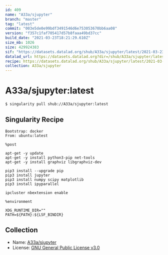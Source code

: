 ```yaml
---
id: 409
name: "A33a/sjupyter"
branch: "master"
tag: "latest"
commit: "003e5de0e99bdf3491546d6e753053670bb6aa08"
version: "f357c1faf705417d57b8faaa49bd37cc"
build_date: "2021-03-23T18:21:29.610Z"
size_mb: 1026
size: 429924383
sif: "https://datasets.datalad.org/shub/A33a/sjupyter/latest/2021-03-23-003e5de0-f357c1fa/f357c1faf705417d57b8faaa49bd37cc.simg"
datalad_url: https://datasets.datalad.org?dir=/shub/A33a/sjupyter/latest/2021-03-23-003e5de0-f357c1fa/
recipe: https://datasets.datalad.org/shub/A33a/sjupyter/latest/2021-03-23-003e5de0-f357c1fa/Singularity
collection: A33a/sjupyter
---
```


# A33a/sjupyter:latest

```bash
$ singularity pull shub://A33a/sjupyter:latest
```

## Singularity Recipe

```singularity
Bootstrap: docker
From: ubuntu:latest

%post

apt-get -y update
apt-get -y install python3-pip net-tools
apt-get -y install graphviz libgraphviz-dev

pip3 install --upgrade pip
pip3 install jupyter
pip3 install numpy scipy matplotlib
pip3 install ipyparallel

ipcluster nbextension enable

%environment

XDG_RUNTIME_DIR=""
PATH=${PATH}:${LSF_BINDIR}
```

## Collection

 - Name: [A33a/sjupyter](https://github.com/A33a/sjupyter)
 - License: [GNU General Public License v3.0](https://api.github.com/licenses/gpl-3.0)

